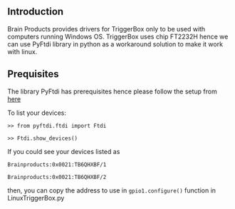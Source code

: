 ## Introduction
Brain Products provides drivers for TriggerBox only to be used with computers running Windows OS. TriggerBox uses chip FT2232H hence we can use PyFtdi library in python as a workaround solution to make it work with linux.

## Prequisites
The library PyFtdi has prerequisites hence please follow the setup from [here](https://eblot.github.io/pyftdi/installation.html#prerequisites)

To list your devices:

`>> from pyftdi.ftdi import Ftdi`

`>> Ftdi.show_devices()`

If you could see your devices listed as

`Brainproducts:0x0021:TB6QHXBF/1 `

`Brainproducts:0x0021:TB6QHXBF/2 `

then, you can copy the address to use in 
`gpio1.configure()` function in LinuxTriggerBox.py
